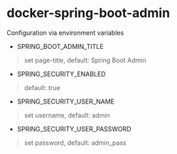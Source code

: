 
# docker-spring-boot-admin

Configuration via environment variables

- SPRING_BOOT_ADMIN_TITLE
> set page-title, default: Spring Boot Admin

- SPRING_SECURITY_ENABLED
> default: true

- SPRING_SECURITY_USER_NAME
> set username, default: admin

- SPRING_SECURITY_USER_PASSWORD
> set password, default: admin_pass
